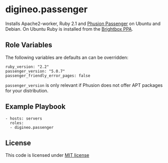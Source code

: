 digineo.passenger
=========

Installs Apache2-worker, Ruby 2.1 and [Phusion Passenger](https://www.phusionpassenger.com/) on Ubuntu and Debian.
On Ubuntu Ruby is installed from the [Brightbox PPA](https://launchpad.net/~brightbox/+archive/ubuntu/ruby-ng).

Role Variables
--------------

The following variables are defaults an can be overridden:

    ruby_version: "2.2"
    passenger_version: "5.0.7"
    passenger_friendly_error_pages: false

`passenger_version` is only relevant if Phusion does not offer APT packages for your distribution.

Example Playbook
----------------

    - hosts: servers
      roles:
      - digineo.passenger

License
-------

This code is licensed under [MIT license](http://opensource.org/licenses/MIT)
